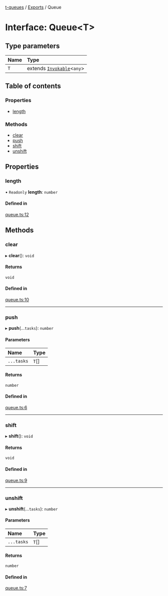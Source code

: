 [t-queues](../README.md) / [Exports](../modules.md) / Queue

# Interface: Queue<T\>

## Type parameters

| Name | Type |
| :------ | :------ |
| `T` | extends [`Invokable`](../modules.md#invokable)<`any`\> |

## Table of contents

### Properties

- [length](Queue.md#length)

### Methods

- [clear](Queue.md#clear)
- [push](Queue.md#push)
- [shift](Queue.md#shift)
- [unshift](Queue.md#unshift)

## Properties

### length

• `Readonly` **length**: `number`

#### Defined in

[queue.ts:12](https://github.com/lammonaaf/t-queues/blob/4852f4f/src/queue.ts#L12)

## Methods

### clear

▸ **clear**(): `void`

#### Returns

`void`

#### Defined in

[queue.ts:10](https://github.com/lammonaaf/t-queues/blob/4852f4f/src/queue.ts#L10)

___

### push

▸ **push**(...`tasks`): `number`

#### Parameters

| Name | Type |
| :------ | :------ |
| `...tasks` | `T`[] |

#### Returns

`number`

#### Defined in

[queue.ts:6](https://github.com/lammonaaf/t-queues/blob/4852f4f/src/queue.ts#L6)

___

### shift

▸ **shift**(): `void`

#### Returns

`void`

#### Defined in

[queue.ts:9](https://github.com/lammonaaf/t-queues/blob/4852f4f/src/queue.ts#L9)

___

### unshift

▸ **unshift**(...`tasks`): `number`

#### Parameters

| Name | Type |
| :------ | :------ |
| `...tasks` | `T`[] |

#### Returns

`number`

#### Defined in

[queue.ts:7](https://github.com/lammonaaf/t-queues/blob/4852f4f/src/queue.ts#L7)
